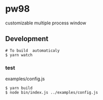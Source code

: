 # pw98

customizable multiple process window

## Development

```
# To build  automaticaly
$ yarn watch
```

### test

examples/config.js

```
$ yarn build
$ node bin/index.js ../examples/config.js
```
